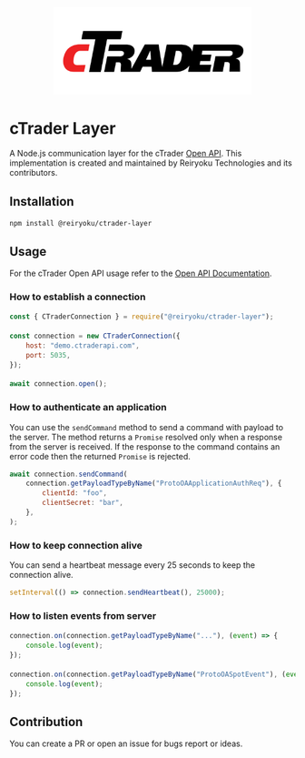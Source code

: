 <p align="center"> 
    <img src="images/ctrader-logo.svg" alt="Mida" width="350px">
</p>

# cTrader Layer
A Node.js communication layer for the cTrader [Open API](https://connect.spotware.com).
This implementation is created and maintained by Reiryoku Technologies and its contributors.

## Installation
```console
npm install @reiryoku/ctrader-layer
```

## Usage
For the cTrader Open API usage refer to the [Open API Documentation](https://spotware.github.io/open-api-docs/).

### How to establish a connection
```javascript
const { CTraderConnection } = require("@reiryoku/ctrader-layer");

const connection = new CTraderConnection({
    host: "demo.ctraderapi.com",
    port: 5035,
});

await connection.open();
```

### How to authenticate an application
You can use the `sendCommand` method to send a command with payload to the server.
The method returns a `Promise` resolved only when a response from the server is received.
If the response to the command contains an error code then the returned `Promise` is rejected.

```javascript
await connection.sendCommand(
    connection.getPayloadTypeByName("ProtoOAApplicationAuthReq"), {
        clientId: "foo",
        clientSecret: "bar",
    },
);
```

### How to keep connection alive
You can send a heartbeat message every 25 seconds to keep the connection alive.
```javascript
setInterval(() => connection.sendHeartbeat(), 25000);
```

### How to listen events from server
```javascript
connection.on(connection.getPayloadTypeByName("..."), (event) => {
    console.log(event);
});

connection.on(connection.getPayloadTypeByName("ProtoOASpotEvent"), (event) => {
    console.log(event);
});
```

## Contribution
You can create a PR or open an issue for bugs report or ideas.
